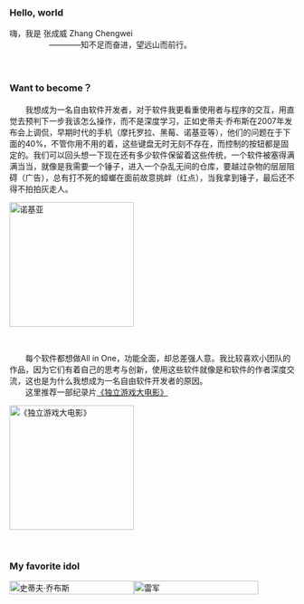 <!--##{
    "description": "关于我",
    "tag": ["自由软件开发者","独立"],
    "dateYY": "2023",
    "dateMM": "04",
    "dateDD": "20",
    "top": true,
    "Numword": 0,
    "commentstatus":false,
    "signal":""
}##-->

### Hello, world

嗨，我是 张成威 Zhang Chengwei<br />&emsp;&emsp;&emsp;&emsp;&emsp;————知不足而奋进，望远山而前行。

<br />

### Want to become？

&emsp;&emsp;我想成为一名自由软件开发者，对于软件我更看重使用者与程序的交互，用直觉去预判下一步我该怎么操作，而不是深度学习，正如史蒂夫·乔布斯在2007年发布会上调侃，早期时代的手机（摩托罗拉、黑莓、诺基亚等），他们的问题在于下面的40%，不管你用不用的着，这些键盘无时无刻不存在，而控制的按钮都是固定的。我们可以回头想一下现在还有多少软件保留着这些传统，一个软件被塞得满满当当，就像是我需要一个锤子，进入一个杂乱无间的仓库，要越过杂物的层层阻碍（广告），总有打不死的蟑螂在面前故意挑衅（红点），当我拿到锤子，最后还不得不拍拍灰走人。

<p>
 <img src="https://picserver.duoyu.link/picfile/image/202306/09-1686318728878.png"  style="width:220px !important;" alt="诺基亚"  />
</p>

<br />

&emsp;&emsp;每个软件都想做All in One，功能全面，却总差强人意。我比较喜欢小团队的作品，因为它们有着自己的思考与创新，使用这些软件就像是和软件的作者深度交流，这也是为什么我想成为一名自由软件开发者的原因。<br/>&emsp;&emsp;这里推荐一部纪录片<a href="https://movie.douban.com/subject/7015793/" target="_blank" rel="《独立游戏大电影》">《独立游戏大电影》</a>

<a href="/notesbook/jilupian-4" target="_blank" rel="《独立游戏大电影》">
<p>
 <img src="https://picserver.duoyu.link/picfile/image/202306/06-1686066023242.jpg"  style="width:220px !important;" alt="《独立游戏大电影》"  />
</p>
 </a>

<br />

### My favorite idol

<p style="display: flex;flex-wrap: wrap;">
<img src="https://picserver.duoyu.link/picfile/image/202306/09-1686322167659.jpg"  style="width:220px !important;height: 100%;" alt="史蒂夫·乔布斯"  />

<img src="https://picserver.duoyu.link/picfile/image/202306/09-1686322604145.jpg"  style="width:220px !important;height: 100%;" alt="雷军"  />
</p>
